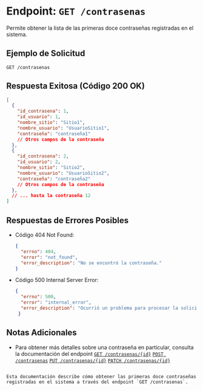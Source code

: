 
# Endpoint: `GET /contrasenas`

Permite obtener la lista de las primeras doce contraseñas registradas en el sistema.

## Ejemplo de Solicitud
```http
GET /contrasenas
```

## Respuesta Exitosa (Código 200 OK)
```json
[
  {
    "id_contrasena": 1,
    "id_usuario": 1,
    "nombre_sitio": "Sitio1",
    "nombre_usuario": "UsuarioSitio1",
    "contraseña": "contraseña1"
    // Otros campos de la contraseña
  },
  {
    "id_contrasena": 2,
    "id_usuario": 2,
    "nombre_sitio": "Sitio2",
    "nombre_usuario": "UsuarioSitio2",
    "contraseña": "contraseña2"
    // Otros campos de la contraseña
  },
  // ... hasta la contraseña 12
]


```

## Respuestas de Errores Posibles
- Código 404 Not Found:

  ```json
  {
    "errno": 404,
    "error": "not_found",
    "error_description": "No se encontró la contraseña."
  }
  ```

- Código 500 Internal Server Error:
  ```json
  {
    "errno": 500,
    "error": "internal_error",
    "error_description": "Ocurrió un problema para procesar la solicitud"
   }

  ```

## Notas Adicionales

- Para obtener más detalles sobre una contraseña en particular, consulta la documentación del endpoint
[`GET /contrasenas/{id}`](../endpoints/get-contrasenas-id.md)
[`POST /contrasenas`](../endpoints/post-contrasenas.md)
[`PUT /contrasenas/{id}`](../endpoints/put-contrasenas-id.md)
[`PATCH /contrasenas/{id}`](../endpoints/patch-contrasenas-id.md)
```

Esta documentación describe cómo obtener las primeras doce contraseñas registradas en el sistema a través del endpoint `GET /contrasenas`.
